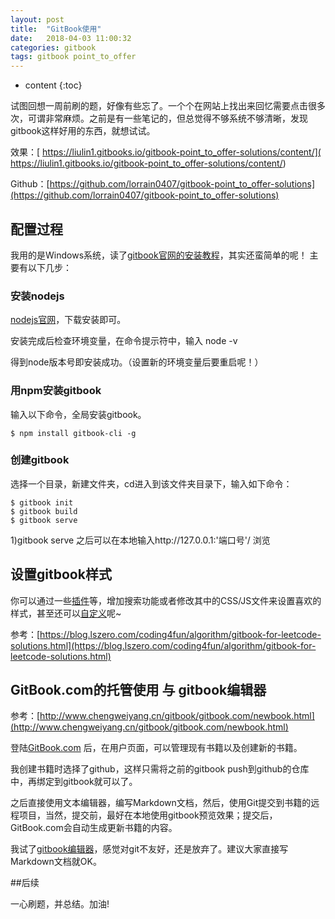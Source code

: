 ```yaml
---
layout: post
title:  "GitBook使用"
date:   2018-04-03 11:00:32
categories: gitbook
tags: gitbook point_to_offer
---
```


* content
{:toc}

试图回想一周前刷的题，好像有些忘了。一个个在网站上找出来回忆需要点击很多次，可谓非常麻烦。之前是有一些笔记的，但总觉得不够系统不够清晰，发现gitbook这样好用的东西，就想试试。

效果：[ https://liulin1.gitbooks.io/gitbook-point_to_offer-solutions/content/]( https://liulin1.gitbooks.io/gitbook-point_to_offer-solutions/content/)

Github：[https://github.com/lorrain0407/gitbook-point_to_offer-solutions](https://github.com/lorrain0407/gitbook-point_to_offer-solutions)



## 配置过程

我用的是Windows系统，读了[gitbook官网的安装教程](https://github.com/GitbookIO/gitbook/blob/master/docs/setup.md)，其实还蛮简单的呢！
主要有以下几步：

### 安装nodejs

[nodejs官网](https://nodejs.org/en/)，下载安装即可。

安装完成后检查环境变量，在命令提示符中，输入   node -v

得到node版本号即安装成功。（设置新的环境变量后要重启呢！）

### 用npm安装gitbook

输入以下命令，全局安装gitbook。

```shell
$ npm install gitbook-cli -g
```

### 创建gitbook

选择一个目录，新建文件夹，cd进入到该文件夹目录下，输入如下命令：

```shell
$ gitbook init
$ gitbook build
$ gitbook serve
```

1)gitbook serve 之后可以在本地输入http://127.0.0.1:'端口号'/ 浏览

## 设置gitbook样式

你可以通过一些[插件](https://plugins.gitbook.com/plugin/prism)等，增加搜索功能或者修改其中的CSS/JS文件来设置喜欢的样式，甚至还可以[自定义](https://help.gitbook.com/content/how-can-i-include-css.html)呢~

参考：[https://blog.lszero.com/coding4fun/algorithm/gitbook-for-leetcode-solutions.html](https://blog.lszero.com/coding4fun/algorithm/gitbook-for-leetcode-solutions.html)

## GitBook.com的托管使用 与 gitbook编辑器

参考：[http://www.chengweiyang.cn/gitbook/gitbook.com/newbook.html](http://www.chengweiyang.cn/gitbook/gitbook.com/newbook.html)

登陆[GitBook.com](https://www.gitbook.com) 后，在用户页面，可以管理现有书籍以及创建新的书籍。

我创建书籍时选择了github，这样只需将之前的gitbook push到github的仓库中，再绑定到gitbook就可以了。

之后直接使用文本编辑器，编写Markdown文档，然后，使用Git提交到书籍的远程项目，当然，提交前，最好在本地使用gitbook预览效果；提交后，GitBook.com会自动生成更新书籍的内容。

我试了[gitbook编辑器](https://www.gitbook.com/editor)，感觉对git不友好，还是放弃了。建议大家直接写Markdown文档就OK。

##后续 

一心刷题，并总结。加油!